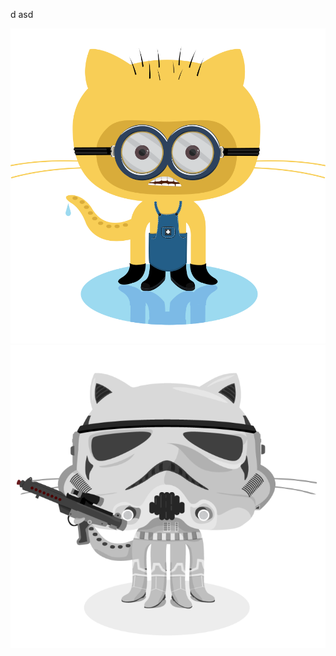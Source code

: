 d
asd

![Minion](./assets/minion.png)
![Stormtroopocat](./assets/stormtroopocat.jpg "The Stormtroopocat")
